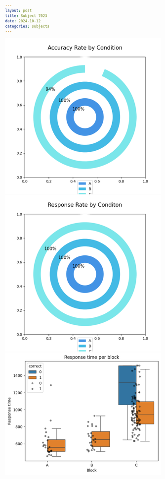 ```yaml
---
layout: post
title: Subject 7023
date: 2024-10-12
categories: subjects
---
```


![](data/7023/run-2/7023_accuracy_rate.png)
![](data/7023/run-2/7023_response_rate.png)
![](data/7023/run-2/7023_rt.png)
